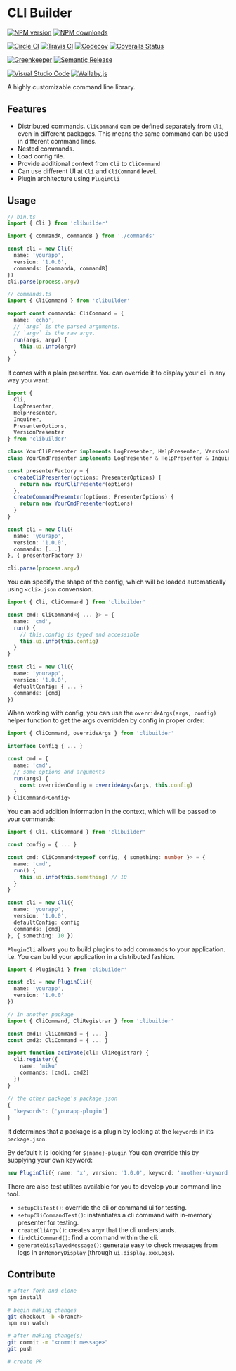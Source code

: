 # CLI Builder

[![NPM version][npm-image]][npm-url]
[![NPM downloads][downloads-image]][downloads-url]

[![Circle CI][circleci-image]][circleci-url]
[![Travis CI][travis-image]][travis-url]
[![Codecov][codecov-image]][codecov-url]
[![Coveralls Status][coveralls-image]][coveralls-url]

[![Greenkeeper][greenkeeper-image]][greenkeeper-url]
[![Semantic Release][semantic-release-image]][semantic-release-url]

[![Visual Studio Code][vscode-image]][vscode-url]
[![Wallaby.js][wallaby-image]][wallaby-url]

A highly customizable command line library.

## Features

- Distributed commands. `CliCommand` can be defined separately from `Cli`, even in different packages. This means the same command can be used in different command lines.
- Nested commands.
- Load config file.
- Provide additional context from `Cli` to `CliCommand`
- Can use different UI at `Cli` and `CliCommand` level.
- Plugin architecture using `PluginCli`

## Usage

```ts
// bin.ts
import { Cli } from 'clibuilder'

import { commandA, commandB } from './commands'

const cli = new Cli({
  name: 'yourapp',
  version: '1.0.0',
  commands: [commandA, commandB]
})
cli.parse(process.argv)

// commands.ts
import { CliCommand } from 'clibuilder'

export const commandA: CliCommand = {
  name: 'echo',
  // `args` is the parsed arguments.
  // `argv` is the raw argv.
  run(args, argv) {
    this.ui.info(argv)
  }
}
```

It comes with a plain presenter.
You can override it to display your cli in any way you want:

```ts
import {
  Cli,
  LogPresenter,
  HelpPresenter,
  Inquirer,
  PresenterOptions,
  VersionPresenter
} from 'clibuilder'

class YourCliPresenter implements LogPresenter, HelpPresenter, VersionPresenter { ... }
class YourCmdPresenter implements LogPresenter & HelpPresenter & Inquirer { ... }

const presenterFactory = {
  createCliPresenter(options: PresenterOptions) {
    return new YourCliPresenter(options)
  },
  createCommandPresenter(options: PresenterOptions) {
    return new YourCmdPresenter(options)
  }
}

const cli = new Cli({
  name: 'yourapp',
  version: '1.0.0',
  commands: [...]
}, { presenterFactory })

cli.parse(process.argv)
```

You can specify the shape of the config, which will be loaded automatically using `<cli>.json` convension.

```ts
import { Cli, CliCommand } from 'clibuilder'

const cmd: CliCommand<{ ... }> = {
  name: 'cmd',
  run() {
    // this.config is typed and accessible
    this.ui.info(this.config)
  }
}

const cli = new Cli({
  name: 'yourapp',
  version: '1.0.0',
  defualtConfig: { ... }
  commands: [cmd]
})
```

When working with config, you can use the `overrideArgs(args, config)` helper function to get the args overridden by config in proper order:

```ts
import { CliCommand, overrideArgs } from 'clibuilder'

interface Config { ... }

const cmd = {
  name: 'cmd',
  // some options and arguments
  run(args) {
    const overridenConfig = overrideArgs(args, this.config)
  }
} CliCommand<Config>
```

You can add addition information in the context, which will be passed to your commands:

```ts
import { Cli, CliCommand } from 'clibuilder'

const config = { ... }

const cmd: CliCommand<typeof config, { something: number }> = {
  name: 'cmd',
  run() {
    this.ui.info(this.something) // 10
  }
}

const cli = new Cli({
  name: 'yourapp',
  version: '1.0.0',
  defaultConfig: config
  commands: [cmd]
}, { something: 10 })
```

`PluginCli` allows you to build plugins to add commands to your application.
i.e. You can build your application in a distributed fashion.

```ts
import { PluginCli } from 'clibuilder'

const cli = new PluginCli({
  name: 'yourapp',
  version: '1.0.0'
})

// in another package
import { CliCommand, CliRegistrar } from 'clibuilder'

const cmd1: CliCommand = { ... }
const cmd2: CliCommand = { ... }

export function activate(cli: CliRegistrar) {
  cli.register({
    name: 'miku'
    commands: [cmd1, cmd2]
  })
}

// the other package's package.json
{
  "keywords": ['yourapp-plugin']
}
```

It determines that a package is a plugin by looking at the `keywords` in its `package.json`.

By default it is looking for `${name}-plugin`
You can override this by supplying your own keyword:

```ts
new PluginCli({ name: 'x', version: '1.0.0', keyword: 'another-keyword'})
```

There are also test utilites available for you to develop your command line tool.

- `setupCliTest()`: override the cli or command ui for testing.
- `setupCliCommandTest()`: instantiates a cli command with in-memory presenter for testing.
- `createCliArgv()`: creates `argv` that the cli understands.
- `findCliCommand()`: find a command within the cli.
- `generateDisplayedMessage()`: generate easy to check messages from logs in `InMemoryDisplay` (through `ui.display.xxxLogs`).

## Contribute

```sh
# after fork and clone
npm install

# begin making changes
git checkout -b <branch>
npm run watch

# after making change(s)
git commit -m "<commit message>"
git push

# create PR
```

[circleci-image]: https://circleci.com/gh/unional/clibuilder/tree/master.svg?style=shield
[circleci-url]: https://circleci.com/gh/unional/clibuilder/tree/master
[codecov-image]: https://codecov.io/gh/unional/clibuilder/branch/master/graph/badge.svg
[codecov-url]: https://codecov.io/gh/unional/clibuilder
[coveralls-image]: https://coveralls.io/repos/github/unional/clibuilder/badge.svg
[coveralls-url]: https://coveralls.io/github/unional/clibuilder
[downloads-image]: https://img.shields.io/npm/dm/clibuilder.svg?style=flat
[downloads-url]: https://npmjs.org/package/clibuilder
[greenkeeper-image]: https://badges.greenkeeper.io/unional/clibuilder.svg
[greenkeeper-url]: https://greenkeeper.io/
[npm-image]: https://img.shields.io/npm/v/clibuilder.svg?style=flat
[npm-url]: https://npmjs.org/package/clibuilder
[semantic-release-image]: https://img.shields.io/badge/%20%20%F0%9F%93%A6%F0%9F%9A%80-semantic--release-e10079.svg
[semantic-release-url]: https://github.com/semantic-release/semantic-release
[travis-image]: https://img.shields.io/travis/unional/clibuilder/master.svg?style=flat
[travis-url]: https://travis-ci.org/unional/clibuilder?branch=master
[unstable-image]: https://img.shields.io/badge/stability-unstable-yellow.svg
[vscode-image]: https://img.shields.io/badge/vscode-ready-green.svg
[vscode-url]: https://code.visualstudio.com/
[wallaby-image]: https://img.shields.io/badge/wallaby.js-configured-green.svg
[wallaby-url]: https://wallabyjs.com
